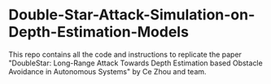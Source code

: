 # Double-Star-Attack-Simulation-on-Depth-Estimation-Models
This repo contains all the code and instructions to replicate the paper "DoubleStar: Long-Range Attack Towards Depth Estimation based Obstacle Avoidance in Autonomous Systems" by Ce Zhou and team.
